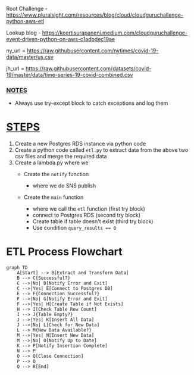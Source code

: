 Root Challenge - https://www.pluralsight.com/resources/blog/cloud/cloudguruchallenge-python-aws-etl

Lookup blog - https://keertisurapaneni.medium.com/cloudguruchallenge-event-driven-python-on-aws-c1adbdec19ae

ny_url = https://raw.githubusercontent.com/nytimes/covid-19-data/master/us.csv

jh_url = https://raw.githubusercontent.com/datasets/covid-19/master/data/time-series-19-covid-combined.csv

### <u>NOTES</u>

* Always use try-except block to catch exceptions and log them

# <u>STEPS</u>

1. Create a new Postgres RDS instance via python code
2. Create a python code called `etl.py` to extract data from the above two csv files and merge the required data
3. Create a lambda.py where we
    * Create the `notify` function
        - where we do SNS publish

    * Create the `main` function
        - where we call the `etl` function (first try block)
        - connect to Postgres RDS (second try block)
        - Create table if table doesn't exist (third try block)
        - Use condition `query_results == 0`

# ETL Process Flowchart

```mermaid
graph TD
    A[Start] --> B[Extract and Transform Data]
    B --> C{Successful?}
    C -->|No| D[Notify Error and Exit]
    C -->|Yes| E[Connect to Postgres DB]
    E --> F{Connection Successful?}
    F -->|No| G[Notify Error and Exit]
    F -->|Yes| H[Create Table if Not Exists]
    H --> I[Check Table Row Count]
    I --> J{Table Empty?}
    J -->|Yes| K[Insert All Data]
    J -->|No| L[Check for New Data]
    L --> M{New Data Available?}
    M -->|Yes| N[Insert New Data]
    M -->|No| O[Notify Up to Date]
    K --> P[Notify Insertion Complete]
    N --> P
    O --> Q[Close Connection]
    P --> Q
    Q --> R[End]
